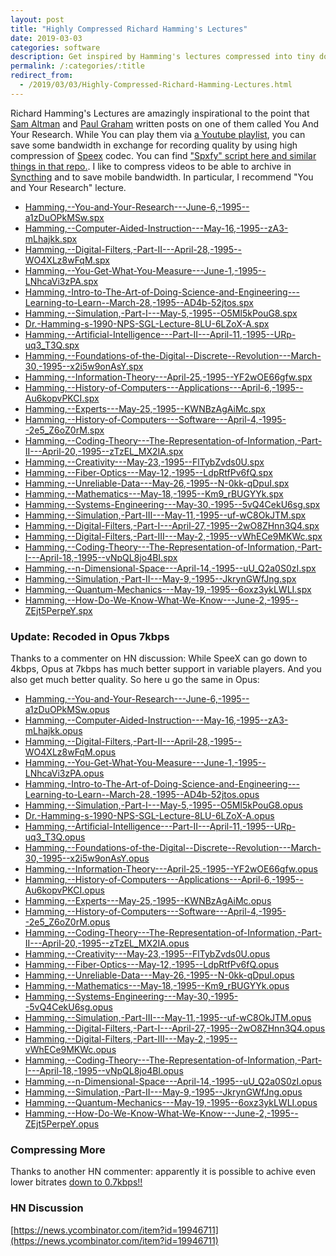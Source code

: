 ```yaml
---
layout: post
title: "Highly Compressed Richard Hamming's Lectures"
date: 2019-03-03
categories: software
description: Get inspired by Hamming's lectures compressed into tiny downloadable files.
permalink: /:categories/:title
redirect_from:
  - /2019/03/03/Highly-Compressed-Richard-Hamming-Lectures.html 
---
```


Richard Hamming's Lectures are amazingly inspirational to the point that [Sam Altman](http://blog.samaltman.com/you-and-your-research) and [Paul Graham](http://www.paulgraham.com/hamming.html) written posts on one of them called You And Your Research.
While You can play them via [a Youtube playlist](https://www.youtube.com/watch?v=AD4b-52jtos&list=PL2FF649D0C4407B30&index=1), you can save some bandwidth in exchange for recording quality by using high compression of [Speex](https://www.speex.org/) codec.
You can find ["Spxfy" script here and similar things in that repo.](https://github.com/vackosar/text2gsm/blob/master/spxfy).
I like to compress videos to be able to archive in [Syncthing](https://syncthing.net/) and to save mobile bandwidth.
In particular, I recommend "You and Your Research" lecture.

- [Hamming,--You-and-Your-Research---June-6,-1995--a1zDuOPkMSw.spx](/files/Hamming,--You-and-Your-Research---June-6,-1995--a1zDuOPkMSw.spx)
- [Hamming,--Computer-Aided-Instruction---May-16,-1995--zA3-mLhajkk.spx](/files/Hamming,--Computer-Aided-Instruction---May-16,-1995--zA3-mLhajkk.spx)
- [Hamming,--Digital-Filters,-Part-II---April-28,-1995--WO4XLz8wFqM.spx](/files/Hamming,--Digital-Filters,-Part-II---April-28,-1995--WO4XLz8wFqM.spx)
- [Hamming,--You-Get-What-You-Measure---June-1,-1995--LNhcaVi3zPA.spx](/files/Hamming,--You-Get-What-You-Measure---June-1,-1995--LNhcaVi3zPA.spx)
- [Hamming,-Intro-to-The-Art-of-Doing-Science-and-Engineering---Learning-to-Learn--March-28,-1995--AD4b-52jtos.spx](/files/Hamming,-Intro-to-The-Art-of-Doing-Science-and-Engineering---Learning-to-Learn--March-28,-1995--AD4b-52jtos.spx)
- [Hamming,--Simulation,-Part-I---May-5,-1995--O5Ml5kPouG8.spx](/files/Hamming,--Simulation,-Part-I---May-5,-1995--O5Ml5kPouG8.spx)
- [Dr.-Hamming-s-1990-NPS-SGL-Lecture-8LU-6LZoX-A.spx](/files/Dr.-Hamming-s-1990-NPS-SGL-Lecture-8LU-6LZoX-A.spx)
- [Hamming,--Artificial-Intelligence---Part-II---April-11,-1995--URp-uq3_T3Q.spx](/files/Hamming,--Artificial-Intelligence---Part-II---April-11,-1995--URp-uq3_T3Q.spx)
- [Hamming,--Foundations-of-the-Digital--Discrete--Revolution---March-30,-1995--x2i5w9onAsY.spx](/files/Hamming,--Foundations-of-the-Digital--Discrete--Revolution---March-30,-1995--x2i5w9onAsY.spx)
- [Hamming,--Information-Theory---April-25,-1995--YF2wOE66gfw.spx](/files/Hamming,--Information-Theory---April-25,-1995--YF2wOE66gfw.spx)
- [Hamming,--History-of-Computers---Applications---April-6,-1995--Au6kopvPKCI.spx](/files/Hamming,--History-of-Computers---Applications---April-6,-1995--Au6kopvPKCI.spx)
- [Hamming,--Experts---May-25,-1995--KWNBzAgAiMc.spx](/files/Hamming,--Experts---May-25,-1995--KWNBzAgAiMc.spx)
- [Hamming,--History-of-Computers---Software---April-4,-1995--2e5_Z6oZ0rM.spx](/files/Hamming,--History-of-Computers---Software---April-4,-1995--2e5_Z6oZ0rM.spx)
- [Hamming,--Coding-Theory---The-Representation-of-Information,-Part-II---April-20,-1995--zTzEL_MX2IA.spx](/files/Hamming,--Coding-Theory---The-Representation-of-Information,-Part-II---April-20,-1995--zTzEL_MX2IA.spx)
- [Hamming,--Creativity---May-23,-1995--FlTybZvds0U.spx](/files/Hamming,--Creativity---May-23,-1995--FlTybZvds0U.spx)
- [Hamming,--Fiber-Optics---May-12,-1995--LdpRtfPv6fQ.spx](/files/Hamming,--Fiber-Optics---May-12,-1995--LdpRtfPv6fQ.spx)
- [Hamming,--Unreliable-Data---May-26,-1995--N-0kk-qDpuI.spx](/files/Hamming,--Unreliable-Data---May-26,-1995--N-0kk-qDpuI.spx)
- [Hamming,--Mathematics---May-18,-1995--Km9_rBUGYYk.spx](/files/Hamming,--Mathematics---May-18,-1995--Km9_rBUGYYk.spx)
- [Hamming,--Systems-Engineering---May-30,-1995--5vQ4CekU6sg.spx](/files/Hamming,--Systems-Engineering---May-30,-1995--5vQ4CekU6sg.spx)
- [Hamming,--Simulation,-Part-III---May-11,-1995--uf-wC8OkJTM.spx](/files/Hamming,--Simulation,-Part-III---May-11,-1995--uf-wC8OkJTM.spx)
- [Hamming,--Digital-Filters,-Part-I---April-27,-1995--2wO8ZHnn3Q4.spx](/files/Hamming,--Digital-Filters,-Part-I---April-27,-1995--2wO8ZHnn3Q4.spx)
- [Hamming,--Digital-Filters,-Part-III---May-2,-1995--vWhECe9MKWc.spx](/files/Hamming,--Digital-Filters,-Part-III---May-2,-1995--vWhECe9MKWc.spx)
- [Hamming,--Coding-Theory---The-Representation-of-Information,-Part-I---April-18,-1995--vNpQL8jo4BI.spx](/files/Hamming,--Coding-Theory---The-Representation-of-Information,-Part-I---April-18,-1995--vNpQL8jo4BI.spx)
- [Hamming,--n-Dimensional-Space---April-14,-1995--uU_Q2a0S0zI.spx](/files/Hamming,--n-Dimensional-Space---April-14,-1995--uU_Q2a0S0zI.spx)
- [Hamming,--Simulation,-Part-II---May-9,-1995--JkrynGWfJng.spx](/files/Hamming,--Simulation,-Part-II---May-9,-1995--JkrynGWfJng.spx)
- [Hamming,--Quantum-Mechanics---May-19,-1995--6oxz3ykLWLI.spx](/files/Hamming,--Quantum-Mechanics---May-19,-1995--6oxz3ykLWLI.spx)
- [Hamming,--How-Do-We-Know-What-We-Know---June-2,-1995--ZEjt5PerpeY.spx](/files/Hamming,--How-Do-We-Know-What-We-Know---June-2,-1995--ZEjt5PerpeY.spx)


### Update: Recoded in Opus 7kbps

Thanks to a commenter on HN discussion: While SpeeX can go down to 4kbps, Opus at 7kbps has much better support in variable players. And you also get much better quality. So here u go the same in Opus:

- [Hamming,--You-and-Your-Research---June-6,-1995--a1zDuOPkMSw.opus](/files/Hamming,--You-and-Your-Research---June-6,-1995--a1zDuOPkMSw.opus)
- [Hamming,--Computer-Aided-Instruction---May-16,-1995--zA3-mLhajkk.opus](/files/Hamming,--Computer-Aided-Instruction---May-16,-1995--zA3-mLhajkk.opus)
- [Hamming,--Digital-Filters,-Part-II---April-28,-1995--WO4XLz8wFqM.opus](/files/Hamming,--Digital-Filters,-Part-II---April-28,-1995--WO4XLz8wFqM.opus)
- [Hamming,--You-Get-What-You-Measure---June-1,-1995--LNhcaVi3zPA.opus](/files/Hamming,--You-Get-What-You-Measure---June-1,-1995--LNhcaVi3zPA.opus)
- [Hamming,-Intro-to-The-Art-of-Doing-Science-and-Engineering---Learning-to-Learn--March-28,-1995--AD4b-52jtos.opus](/files/Hamming,-Intro-to-The-Art-of-Doing-Science-and-Engineering---Learning-to-Learn--March-28,-1995--AD4b-52jtos.opus)
- [Hamming,--Simulation,-Part-I---May-5,-1995--O5Ml5kPouG8.opus](/files/Hamming,--Simulation,-Part-I---May-5,-1995--O5Ml5kPouG8.opus)
- [Dr.-Hamming-s-1990-NPS-SGL-Lecture-8LU-6LZoX-A.opus](/files/Dr.-Hamming-s-1990-NPS-SGL-Lecture-8LU-6LZoX-A.opus)
- [Hamming,--Artificial-Intelligence---Part-II---April-11,-1995--URp-uq3_T3Q.opus](/files/Hamming,--Artificial-Intelligence---Part-II---April-11,-1995--URp-uq3_T3Q.opus)
- [Hamming,--Foundations-of-the-Digital--Discrete--Revolution---March-30,-1995--x2i5w9onAsY.opus](/files/Hamming,--Foundations-of-the-Digital--Discrete--Revolution---March-30,-1995--x2i5w9onAsY.opus)
- [Hamming,--Information-Theory---April-25,-1995--YF2wOE66gfw.opus](/files/Hamming,--Information-Theory---April-25,-1995--YF2wOE66gfw.opus)
- [Hamming,--History-of-Computers---Applications---April-6,-1995--Au6kopvPKCI.opus](/files/Hamming,--History-of-Computers---Applications---April-6,-1995--Au6kopvPKCI.opus)
- [Hamming,--Experts---May-25,-1995--KWNBzAgAiMc.opus](/files/Hamming,--Experts---May-25,-1995--KWNBzAgAiMc.opus)
- [Hamming,--History-of-Computers---Software---April-4,-1995--2e5_Z6oZ0rM.opus](/files/Hamming,--History-of-Computers---Software---April-4,-1995--2e5_Z6oZ0rM.opus)
- [Hamming,--Coding-Theory---The-Representation-of-Information,-Part-II---April-20,-1995--zTzEL_MX2IA.opus](/files/Hamming,--Coding-Theory---The-Representation-of-Information,-Part-II---April-20,-1995--zTzEL_MX2IA.opus)
- [Hamming,--Creativity---May-23,-1995--FlTybZvds0U.opus](/files/Hamming,--Creativity---May-23,-1995--FlTybZvds0U.opus)
- [Hamming,--Fiber-Optics---May-12,-1995--LdpRtfPv6fQ.opus](/files/Hamming,--Fiber-Optics---May-12,-1995--LdpRtfPv6fQ.opus)
- [Hamming,--Unreliable-Data---May-26,-1995--N-0kk-qDpuI.opus](/files/Hamming,--Unreliable-Data---May-26,-1995--N-0kk-qDpuI.opus)
- [Hamming,--Mathematics---May-18,-1995--Km9_rBUGYYk.opus](/files/Hamming,--Mathematics---May-18,-1995--Km9_rBUGYYk.opus)
- [Hamming,--Systems-Engineering---May-30,-1995--5vQ4CekU6sg.opus](/files/Hamming,--Systems-Engineering---May-30,-1995--5vQ4CekU6sg.opus)
- [Hamming,--Simulation,-Part-III---May-11,-1995--uf-wC8OkJTM.opus](/files/Hamming,--Simulation,-Part-III---May-11,-1995--uf-wC8OkJTM.opus)
- [Hamming,--Digital-Filters,-Part-I---April-27,-1995--2wO8ZHnn3Q4.opus](/files/Hamming,--Digital-Filters,-Part-I---April-27,-1995--2wO8ZHnn3Q4.opus)
- [Hamming,--Digital-Filters,-Part-III---May-2,-1995--vWhECe9MKWc.opus](/files/Hamming,--Digital-Filters,-Part-III---May-2,-1995--vWhECe9MKWc.opus)
- [Hamming,--Coding-Theory---The-Representation-of-Information,-Part-I---April-18,-1995--vNpQL8jo4BI.opus](/files/Hamming,--Coding-Theory---The-Representation-of-Information,-Part-I---April-18,-1995--vNpQL8jo4BI.opus)
- [Hamming,--n-Dimensional-Space---April-14,-1995--uU_Q2a0S0zI.opus](/files/Hamming,--n-Dimensional-Space---April-14,-1995--uU_Q2a0S0zI.opus)
- [Hamming,--Simulation,-Part-II---May-9,-1995--JkrynGWfJng.opus](/files/Hamming,--Simulation,-Part-II---May-9,-1995--JkrynGWfJng.opus)
- [Hamming,--Quantum-Mechanics---May-19,-1995--6oxz3ykLWLI.opus](/files/Hamming,--Quantum-Mechanics---May-19,-1995--6oxz3ykLWLI.opus)
- [Hamming,--How-Do-We-Know-What-We-Know---June-2,-1995--ZEjt5PerpeY.opus](/files/Hamming,--How-Do-We-Know-What-We-Know---June-2,-1995--ZEjt5PerpeY.opus)


### Compressing More

Thanks to another HN commenter: apparently it is possible to achive even lower bitrates [down to 0.7kbps!!](http://www.rowetel.com/wordpress/?page_id=452)

### HN Discussion

[https://news.ycombinator.com/item?id=19946711](https://news.ycombinator.com/item?id=19946711)
